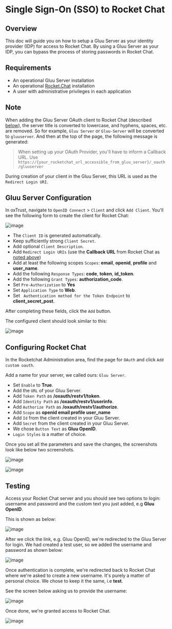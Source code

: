 # Single Sign-On (SSO) to Rocket Chat

## Overview
This doc will guide you on how to setup a Gluu Server as your identity provider (IDP) for access to Rocket Chat. By using a Gluu Server as your IDP, you can bypass the process of storing passwords in Rocket Chat. 

## Requirements

- An operational Gluu Server installation 
- An operational [Rocket.Chat](https://rocket.chat) installation
- A user with administrative privileges in each application 

## Note
 
When adding the Gluu Server OAuth client to Rocket Chat (described [below](#rocket-chat-configuration)), the server title is converted to lowercase, and hyphens, spaces, etc. are removed. So for example, `Gluu Server` or `Gluu-Server` will be converted to `gluuserver`. And then at the top of the page, the following message is generated:

> When setting up your OAuth Provider, you'll have to inform a Callback URL. Use `https://{your_rocketchat_url_accessible_from_gluu_server}/_oauth/gluuserver`

During creation of your client in the Gluu Server, this URL is used as the `Redirect Login URI`. 

## Gluu Server Configuration

In oxTrust, navigate to `OpenID Connect` > `Client` and click `Add Client`. You'll see the following form to create the client for Rocket Chat:  

![image](../../img/integration/gri_blank_client_creation_form.png)

- The `Client ID` is generated automatically.
- Keep sufficiently strong `Client Secret`.
- Add optional `Client Description`.
- Add `Redirect Login URIs` (use the **Callback URL** from Rocket Chat as [noted above](#note))
- Add at least the following scopes `Scopes`: **email**, **openid**, **profile** and **user_name**.
- Add the following `Response Types`: **code**, **token**, **id_token**.
- Add the following `Grant Types`: **authorization_code**.
- Set `Pre-Authorization` to **Yes**
- Set `Application Type` to **Web**.
- Set ` Authentication method for the Token Endpoint` to **client_secret_post**.

After completing these fields, click the `Add` button. 

The configured client should look similar to this:

![image](../../img/integration/gri_GluuServerClientSettings.png)


## Configuring Rocket Chat
 
In the Rocketchat Administration area, find the page for `OAuth` and click `Add custom oauth`. 

Add a name for your server, we called ours: `Gluu Server`.

- Set `Enable` to **True**.
- Add the `URL` of your Gluu Server.
- Add `Token Path` as **/oxauth/restv1/token**.
- Add `Identity Path` as **/oxauth/restv1/userinfo**.
- Add `Authorize Path` as **/oxauth/restv1/authorize**.
- Add `Scope` as **openid email profile user_name**
- Add `Id` from the client created in your Gluu Server.
- Add `Secret` from the client created in your Gluu Server.
- We chose `Button Text` as **Gluu OpenID**.
- `Login Styles` is a matter of choice.

Once you set all the parameters and save the changes, the screenshots look like below two screenshots.

![image](../../img/integration/gri_Rocketchatsettings1.png)

![image](../../img/integration/gri_Rocketchatsettings2.png)

## Testing
Access your Rocket Chat server and you should see two options to login: username and password and the custom text you just added, e.g **Gluu OpenID**. 

This is shown as below:

![image](../../img/integration/gri_RocketchatLoginForm.png)

After we click the link, e.g. Gluu OpenID, we're redirected to the Gluu Server for login. We had created a test user, so we added the username and password as shown below:

![image](../../img/integration/gri_GluuServerLoginScreen.png)

Once authentication is complete, we're redirected back to Rocket Chat where we're asked to create a new username. It's purely a matter of personal choice. We chose to keep it the same, i.e **test**. 

See the screen below asking us to provide the username:

![image](../../img/integration/gri_RocketchatUserRegistration.png)

Once done, we're granted access to Rocket Chat.

![image](../../img/integration/gri_AfterLogin.png)

